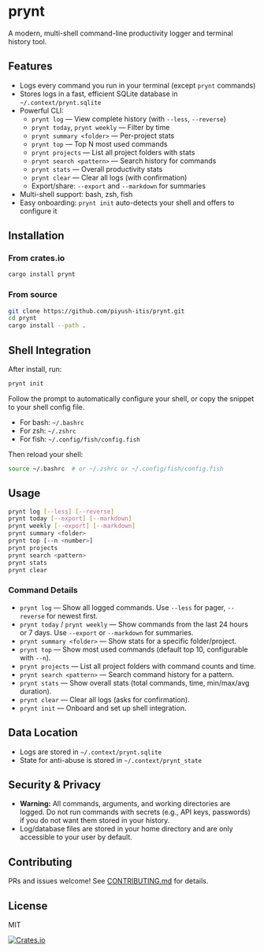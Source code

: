 # prynt

A modern, multi-shell command-line productivity logger and terminal history tool.

## Features
- Logs every command you run in your terminal (except `prynt` commands)
- Stores logs in a fast, efficient SQLite database in `~/.context/prynt.sqlite`
- Powerful CLI:
  - `prynt log` — View complete history (with `--less`, `--reverse`)
  - `prynt today`, `prynt weekly` — Filter by time
  - `prynt summary <folder>` — Per-project stats
  - `prynt top` — Top N most used commands
  - `prynt projects` — List all project folders with stats
  - `prynt search <pattern>` — Search history for commands
  - `prynt stats` — Overall productivity stats
  - `prynt clear` — Clear all logs (with confirmation)
  - Export/share: `--export` and `--markdown` for summaries
- Multi-shell support: bash, zsh, fish
- Easy onboarding: `prynt init` auto-detects your shell and offers to configure it

## Installation

### From crates.io
```sh
cargo install prynt
```

### From source
```sh
git clone https://github.com/piyush-itis/prynt.git
cd prynt
cargo install --path .
```

## Shell Integration
After install, run:
```sh
prynt init
```
Follow the prompt to automatically configure your shell, or copy the snippet to your shell config file.

- For bash: `~/.bashrc`
- For zsh: `~/.zshrc`
- For fish: `~/.config/fish/config.fish`

Then reload your shell:
```sh
source ~/.bashrc  # or ~/.zshrc or ~/.config/fish/config.fish
```

## Usage
```sh
prynt log [--less] [--reverse]
prynt today [--export] [--markdown]
prynt weekly [--export] [--markdown]
prynt summary <folder>
prynt top [--n <number>]
prynt projects
prynt search <pattern>
prynt stats
prynt clear
```

### Command Details
- `prynt log` — Show all logged commands. Use `--less` for pager, `--reverse` for newest first.
- `prynt today` / `prynt weekly` — Show commands from the last 24 hours or 7 days. Use `--export` or `--markdown` for summaries.
- `prynt summary <folder>` — Show stats for a specific folder/project.
- `prynt top` — Show most used commands (default top 10, configurable with `--n`).
- `prynt projects` — List all project folders with command counts and time.
- `prynt search <pattern>` — Search command history for a pattern.
- `prynt stats` — Show overall stats (total commands, time, min/max/avg duration).
- `prynt clear` — Clear all logs (asks for confirmation).
- `prynt init` — Onboard and set up shell integration.

## Data Location
- Logs are stored in `~/.context/prynt.sqlite`
- State for anti-abuse is stored in `~/.context/prynt_state`

## Security & Privacy
- **Warning:** All commands, arguments, and working directories are logged. Do not run commands with secrets (e.g., API keys, passwords) if you do not want them stored in your history.
- Log/database files are stored in your home directory and are only accessible to your user by default.

## Contributing
PRs and issues welcome! See [CONTRIBUTING.md](CONTRIBUTING.md) for details.

## License
MIT

[![Crates.io](https://img.shields.io/crates/v/prynt.svg)](https://crates.io/crates/prynt) 